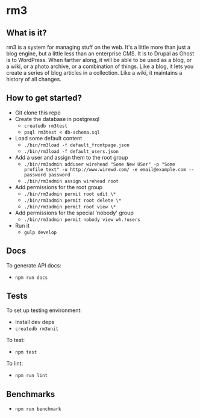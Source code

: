 rm3
===

What is it?
-----------

rm3 is a system for managing stuff on the web. It's a little more than just a blog engine, but a little less than an enterprise CMS. It is to Drupal as Ghost is to WordPress. When farther along, it will be able to be used as a blog, or a wiki, or a photo archive, or a combination of things. Like a blog, it lets you create a series of blog articles in a collection. Like a wiki, it maintains a history of all changes.

How to get started?
-------------------

* Git clone this repo
* Create the database in postgresql
  * `createdb rm3test`
  * `psql rm3test < db-schema.sql`
* Load some default content
  * `./bin/rm3load -f default_frontpage.json`
  * `./bin/rm3load -f default_users.json`
* Add a user and assign them to the root group
  * `./bin/rm3admin adduser wirehead "Some New USer" -p "Some profile text" -u http://www.wirewd.com/ -e email@example.com --password password`
  * `./bin/rm3admin assign wirehead root`
* Add permissions for the root group
  * `./bin/rm3admin permit root edit \*`
  * `./bin/rm3admin permit root delete \*`
  * `./bin/rm3admin permit root view \*`
* Add permissions for the special 'nobody' group
  * `./bin/rm3admin permit nobody view wh.!users`
* Run it
  * `gulp develop`

Docs
----

To generate API docs:

* `npm run docs`

Tests
-----

To set up testing environment:
* Install dev deps
* `createdb rm3unit`

To test:

* `npm test`

To lint:

* `npm run lint`


Benchmarks
----------

* `npm run benchmark`
